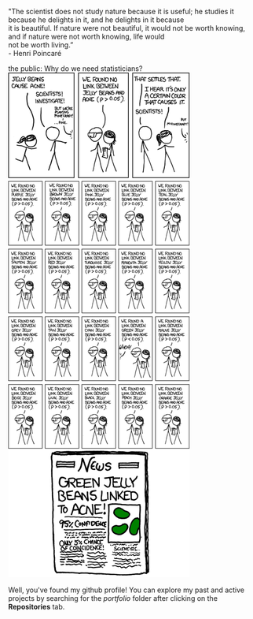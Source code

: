 "The scientist does not study nature because it is useful; he studies it because he delights in it, and he delights in it because     
 it is beautiful. If nature were not beautiful, it would not be worth knowing, and if nature were not worth knowing, life would     
 not be worth living.”   
\- Henri Poincaré

the public: Why do we need statisticians?
![Source: xkcd comics](https://github.com/yossarians/yossarians/blob/main/pVal.png)

Well, you've found my github profile! You can explore my past and active projects by searching for the *portfolio* folder after clicking on the **Repositories** tab.

